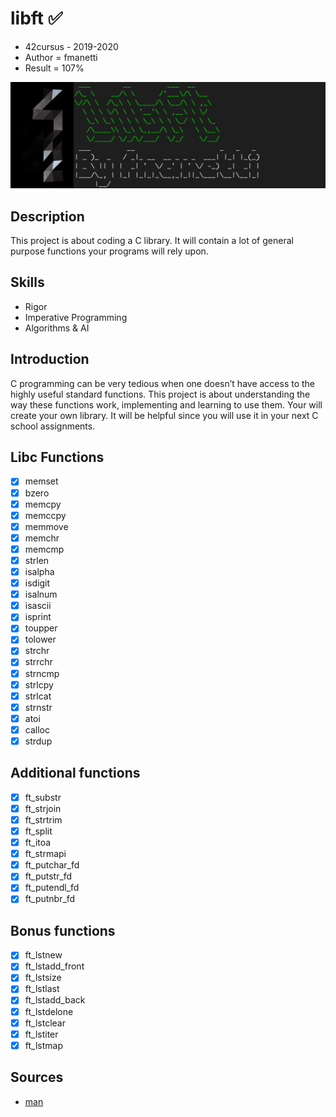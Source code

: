 # libft ✅

* 42cursus - 2019-2020
* Author = fmanetti
* Result = 107%

![image](./image.png)

## Description

This project is about coding a C library.
It will contain a lot of general purpose functions your programs will rely upon.


## Skills
* Rigor
* Imperative Programming
* Algorithms & AI

## Introduction

C programming can be very tedious when one doesn’t have access to the highly useful
standard functions. This project is about understanding the way these functions work,
implementing and learning to use them. Your will create your own library. It will be
helpful since you will use it in your next C school assignments.

## Libc Functions

- [x] memset
- [x] bzero
- [x] memcpy
- [x] memccpy
- [x] memmove
- [x] memchr
- [x] memcmp
- [x] strlen 
- [x] isalpha 
- [x] isdigit 
- [x] isalnum 
- [x] isascii 
- [x] isprint
- [x] toupper 
- [x] tolower 
- [x] strchr 
- [x] strrchr 
- [x] strncmp 
- [x] strlcpy 
- [x] strlcat 
- [x] strnstr 
- [x] atoi
- [x] calloc 
- [x] strdup

## Additional functions

- [x] ft_substr
- [x] ft_strjoin
- [x] ft_strtrim
- [x] ft_split
- [x] ft_itoa
- [x] ft_strmapi
- [x] ft_putchar_fd
- [x] ft_putstr_fd
- [x] ft_putendl_fd
- [x] ft_putnbr_fd

## Bonus functions

- [x] ft_lstnew
- [x] ft_lstadd_front
- [x] ft_lstsize
- [x] ft_lstlast
- [x] ft_lstadd_back
- [x] ft_lstdelone
- [x] ft_lstclear
- [x] ft_lstiter
- [x] ft_lstmap

## Sources

* [man](https://man7.org/)
